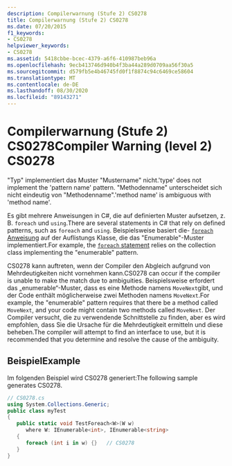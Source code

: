 ```yaml
---
description: Compilerwarnung (Stufe 2) CS0278
title: Compilerwarnung (Stufe 2) CS0278
ms.date: 07/20/2015
f1_keywords:
- CS0278
helpviewer_keywords:
- CS0278
ms.assetid: 5418cbbe-bcec-4379-a6f6-410987beb96a
ms.openlocfilehash: 9ecb413746d940b4f3ba44a289d0709aa56f30a5
ms.sourcegitcommit: d579fb5e4b46745fd0f1f8874c94c6469ce58604
ms.translationtype: MT
ms.contentlocale: de-DE
ms.lasthandoff: 08/30/2020
ms.locfileid: "89143271"
---
```

# <a name="compiler-warning-level-2-cs0278"></a><span data-ttu-id="c3803-103">Compilerwarnung (Stufe 2) CS0278</span><span class="sxs-lookup"><span data-stu-id="c3803-103">Compiler Warning (level 2) CS0278</span></span>
<span data-ttu-id="c3803-104">"Typ" implementiert das Muster "Mustername" nicht.</span><span class="sxs-lookup"><span data-stu-id="c3803-104">'type' does not implement the 'pattern name' pattern.</span></span> <span data-ttu-id="c3803-105">"Methodenname" unterscheidet sich nicht eindeutig von "Methodenname".</span><span class="sxs-lookup"><span data-stu-id="c3803-105">'method name' is ambiguous with 'method name'.</span></span>  
  
<span data-ttu-id="c3803-106">Es gibt mehrere Anweisungen in C#, die auf definierten Muster aufsetzen, z. B. `foreach` und `using`.</span><span class="sxs-lookup"><span data-stu-id="c3803-106">There are several statements in C# that rely on defined patterns, such as `foreach` and `using`.</span></span> <span data-ttu-id="c3803-107">Beispielsweise basiert die- [ `foreach` Anweisung](../language-reference/keywords/foreach-in.md) auf der Auflistungs Klasse, die das "Enumerable"-Muster implementiert.</span><span class="sxs-lookup"><span data-stu-id="c3803-107">For example, the [`foreach` statement](../language-reference/keywords/foreach-in.md) relies on the collection class implementing the "enumerable" pattern.</span></span>
  
<span data-ttu-id="c3803-108">CS0278 kann auftreten, wenn der Compiler den Abgleich aufgrund von Mehrdeutigkeiten nicht vornehmen kann.</span><span class="sxs-lookup"><span data-stu-id="c3803-108">CS0278 can occur if the compiler is unable to make the match due to ambiguities.</span></span> <span data-ttu-id="c3803-109">Beispielsweise erfordert das „enumerable“-Muster, dass es eine Methode namens `MoveNext`gibt, und der Code enthält möglicherweise zwei Methoden namens `MoveNext`.</span><span class="sxs-lookup"><span data-stu-id="c3803-109">For example, the "enumerable" pattern requires that there be a method called `MoveNext`, and your code might contain two methods called `MoveNext`.</span></span> <span data-ttu-id="c3803-110">Der Compiler versucht, die zu verwendende Schnittstelle zu finden, aber es wird empfohlen, dass Sie die Ursache für die Mehrdeutigkeit ermitteln und diese beheben.</span><span class="sxs-lookup"><span data-stu-id="c3803-110">The compiler will attempt to find an interface to use, but it is recommended that you determine and resolve the cause of the ambiguity.</span></span>  
  
## <a name="example"></a><span data-ttu-id="c3803-111">Beispiel</span><span class="sxs-lookup"><span data-stu-id="c3803-111">Example</span></span>  
 <span data-ttu-id="c3803-112">Im folgenden Beispiel wird CS0278 generiert:</span><span class="sxs-lookup"><span data-stu-id="c3803-112">The following sample generates CS0278.</span></span>  
  
```csharp  
// CS0278.cs  
using System.Collections.Generic;  
public class myTest
{  
   public static void TestForeach<W>(W w)
      where W: IEnumerable<int>, IEnumerable<string>  
   {  
      foreach (int i in w) {}   // CS0278  
   }  
}  
```
